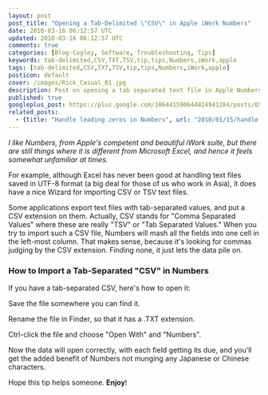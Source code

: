 ```yaml
---           
layout: post
post_title: "Opening a Tab-Delimited \"CSV\" in Apple iWork Numbers"
date: 2010-03-16 06:12:57 UTC
updated: 2010-03-16 06:12:57 UTC
comments: true
categories: [Blog-Cogley, Software, Troubleshooting, Tips]
keywords: tab-delimited,CSV,TXT,TSV,tip,tips,Numbers,iWork,apple
tags: [tab-delimited,CSV,TXT,TSV,tip,tips,Numbers,iWork,apple]
posticon: default
cover: /images/Rick_Casual_01.jpg
description: Post on opening a tab separated text file in Apple Numbers, by Rick Cogley. 
published: true
googleplus_post: https://plus.google.com/106441590644824941284/posts/QSN6zZ9JcsF
related_posts:
  - {title: "Handle leading zeros in Numbers", url: "2010/01/15/handle-leading-zeros-in-iwork-numbers/"}
---
```


_I like _Numbers_, from Apple's competent and beautiful _iWork_ suite, but there are still things where it is different from Microsoft Excel, and hence it feels somewhat unfamiliar at times._

<!--more--> 

For example, although Excel has never been good at handling text files saved in UTF-8 format (a big deal for those of us who work in Asia), it does have a nice Wizard for importing CSV or TSV text files. 


Some applications export text files with tab-separated values, and put a CSV extension on them. Actually, CSV stands for "Comma Separated Values" where these are really "TSV" or "Tab Separated Values." When you try to import such a CSV file, Numbers will mash all the fields into one cell in the left-most column. That makes sense, because it's looking for commas judging by the CSV extension. Finding none, it just lets the data pile on. 


### How to Import a Tab-Separated "CSV" in Numbers






If you have a tab-separated CSV, here's how to open it: 









Save the file somewhere you can find it. 




Rename the file in Finder, so that it has a .TXT extension.




Ctrl-click the file and choose "Open With" and "Numbers".









Now the data will open correctly, with each field getting its due, and you'll get the added benefit of Numbers not munging any Japanese or Chinese characters. 




Hope this tip helps someone. **Enjoy**!



